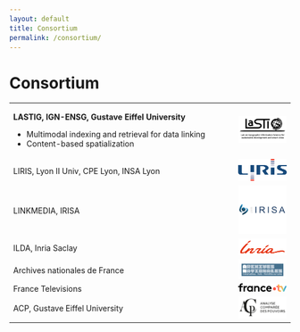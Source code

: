 ```yaml
---
layout: default
title: Consortium
permalink: /consortium/
---
```

# Consortium

<table>
    	<tr>
    	<td>
		<p><b>LASTIG, IGN-ENSG, Gustave Eiffel University</b>
		<ul>
			<li> Multimodal indexing and retrieval for data linking</li>
			<li> Content-based spatialization</li>
		</ul></p>
	</td>
	<td width="20%"><img src="/images/logo_LASTIG.png" width="100%" alt="LASTIG logo"></td>
    	</tr>
	<tr>
    	<td>LIRIS, Lyon II Univ, CPE Lyon, INSA Lyon</td>
	<td width="20%"><img src="/images/logo_LIRIS.png" width="100%" alt="LIRIS logo"></td>
    	</tr>
	<tr>
    	<td>LINKMEDIA, IRISA</td>
	<td width="20%"><img src="/images/logo_IRISA.png" width="100%" alt="IRISA logo"></td>
    	</tr>
	<tr>
    	<td>ILDA, Inria Saclay</td>
	<td width="20%"><img src="/images/logo_Inria.png" width="100%" alt="Inria logo"></td>
    	</tr>
    	<td>Archives nationales de France</td>
	<td width="20%"><img src="/images/logo_AnF.gif" width="100%" alt="AnF logo"></td>
    	</tr>
	<tr>
    	<td>France Televisions</td>
	<td width="20%"><img src="/images/logo_FTV.png" width="100%" alt="France.tv logo"></td>
    	</tr>
	<tr>
    	<td>ACP, Gustave Eiffel University</td>
	<td width="20%"><img src="/images/logo_ACP.png" width="100%" alt="ACP logo"></td>
    	</tr>
</table>

